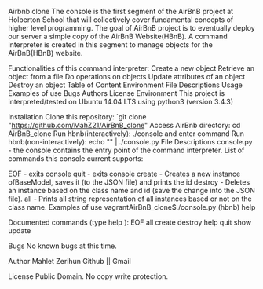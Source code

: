 Airbnb clone
The console is the first segment of the AirBnB project at Holberton School that will collectively cover fundamental concepts of higher level programming. The goal of AirBnB project is to eventually deploy our server a simple copy of the AirBnB Website(HBnB). A command interpreter is created in this segment to manage objects for the AirBnB(HBnB) website.

Functionalities of this command interpreter:
Create a new object
Retrieve an object from a file
Do operations on objects
Update attributes of an object
Destroy an object
Table of Content
Environment
File Descriptions
Usage
Examples of use
Bugs
Authors
License
Environment
This project is interpreted/tested on Ubuntu 14.04 LTS using python3 (version 3.4.3)

Installation
Clone this repository: `git clone "https://github.com/MahZ21/AirBnB_clone"
Access AirBnb directory: cd AirBnB_clone
Run hbnb(interactively): ./console and enter command
Run hbnb(non-interactively): echo "<command>" | ./console.py
File Descriptions
console.py - the console contains the entry point of the command interpreter. List of commands this console current supports:

EOF - exits console
quit - exits console
create - Creates a new instance ofBaseModel, saves it (to the JSON file) and prints the id
destroy - Deletes an instance based on the class name and id (save the change into the JSON file).
all - Prints all string representation of all instances based or not on the class name.
Examples of use
vagrantAirBnB_clone$./console.py (hbnb) help

Documented commands (type help ):
EOF all create destroy help quit show update

Bugs
No known bugs at this time.

Author
Mahlet Zerihun Github || Gmail

License
Public Domain. No copy write protection.